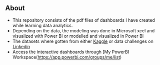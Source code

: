 ## About

* This repository consists of the pdf files of dashboards I have created while learning data analytics.
* Depending on the data, the modeling was done in Microsoft xcel and visualized with Power BI or modelled and visualized in Power BI
* The datasets where gotten from either [Kaggle](https://www.kaggle.com/datasets) or data challenges on [Linkedin](https://www.linkedin.com/company/enterprise-dna-ltd/)
* Access the interactive dashboards through [My PowerBI Workspace(https://app.powerbi.com/groups/me/list)
